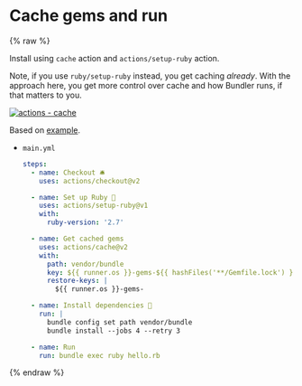 # Cache gems and run

{% raw %}

Install using `cache` action and `actions/setup-ruby` action.

Note, if you use `ruby/setup-ruby` instead, you get caching _already_. With the approach here, you get more control over cache and how Bundler runs, if that matters to you.

[![actions - cache](https://img.shields.io/static/v1?label=actions&message=cache&color=142f89&logo=github)](https://github.com/actions/cache)

Based on [example](https://github.com/actions/cache/blob/master/examples.md#ruby---bundler).

- `main.yml`
    ```yaml
    steps:
      - name: Checkout 🛎️
        uses: actions/checkout@v2

      - name: Set up Ruby 💎
        uses: actions/setup-ruby@v1
        with:
          ruby-version: '2.7'

      - name: Get cached gems
        uses: actions/cache@v2
        with:
          path: vendor/bundle
          key: ${{ runner.os }}-gems-${{ hashFiles('**/Gemfile.lock') }}
          restore-keys: |
            ${{ runner.os }}-gems-

      - name: Install dependencies 🔧
        run: |
          bundle config set path vendor/bundle
          bundle install --jobs 4 --retry 3

      - name: Run
        run: bundle exec ruby hello.rb
    ```

{% endraw %}
